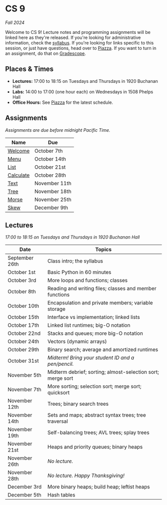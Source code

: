 # CS 9
_Fall 2024_

Welcome to CS 9!  Lecture notes and  programming assignments will be linked here
as they're released. If you're looking for administrative information, check the
[syllabus](Syllabus.md).  If you're looking for  links specific to this session,
or just have questions, head over to [Piazza][piazza]. If you want to turn in an
assignment, do that on [Gradescope][gradescope].


## Places & Times

- **Lectures:**  17:00 to 18:15 on Tuesdays and Thursdays in 1920 Buchanan Hall
- **Labs:**  14:00 to 17:00 (one hour each) on Wednesdays in 1508 Phelps Hall
- **Office Hours:**  See [Piazza][class-links] for the latest schedule.


## Assignments

_Assignments are due before midnight Pacific Time._

| Name                        | Due
|-----------------------------|-----
| [Welcome](labs/welcome)     | October   7th
| [Menu](labs/menu)           | October  14th
| [List](labs/list)           | October  21st
| [Calculate](labs/calculate) | October  28th
| [Text](labs/text)           | November 11th
| [Tree](labs/tree)           | November 18th
| [Morse](labs/morse)         | November 25th
| [Skew](labs/skew)           | December  9th


## Lectures

_17:00 to 18:15 on Tuesdays and Thursdays in 1920 Buchanan Hall_

| Date           | Topics
|----------------|--------
| September 26th | Class intro; the syllabus
| October    1st | Basic Python in 60 minutes
| October    3rd | More loops and functions; classes
| October    8th | Reading and writing files; classes and member functions
| October   10th | Encapsulation and private members; variable storage
| October   15th | Interface vs implementation; linked lists
| October   17th | Linked list runtimes; big-O notation
| October   22nd | Stacks and queues; more big-O notation
| October   24th | Vectors (dynamic arrays)
| October   29th | Binary search; average and amortized runtimes
| October   31st | _Midterm! Bring your student ID and a pen/pencil._
| November   5th | Midterm debrief; sorting; almost-selection sort; merge sort
| November   7th | More sorting; selection sort; merge sort; quicksort
| November  12th | Trees; binary search trees
| November  14th | Sets and maps; abstract syntax trees; tree traversal
| November  19th | Self-balancing trees; AVL trees; splay trees
| November  21st | Heaps and priority queues; binary heaps
| November  26th | _No lecture._
| November  28th | _No lecture.  Happy Thanksgiving!_
| December   3rd | More binary heaps; build heap; leftist heaps
| December   5th | Hash tables


[piazza]: https://piazza.com/ucsb/fall2024/181c9/home
[class-links]: https://piazza.com/class/m1d3vuh7bx01zh/post/6
[gradescope]: https://www.gradescope.com/courses/875944
